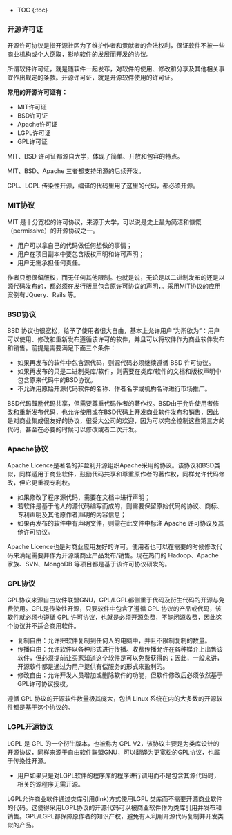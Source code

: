 * TOC
{:toc}


### 开源许可证

开源许可协议是指开源社区为了维护作者和贡献者的合法权利，保证软件不被一些商业机构或个人窃取，影响软件的发展而开发的协议。

所谓软件许可证，就是随软件一起发布，对软件的使用、修改和分享及其他相关事宜作出规定的条款。开源许可证，就是开源软件使用的许可证。

**常用的开源许可证有：**

- MIT许可证
- BSD许可证
- Apache许可证
- LGPL许可证
- GPL许可证

MIT、BSD 许可证都源自大学，体现了简单、开放和包容的特点。

MIT、BSD、Apache 三者都支持闭源的后续开发。

GPL、LGPL 传染性开源，编译的代码里用了这里的代码，都必须开源。





### MIT协议

MIT 是十分宽松的许可协议，来源于大学，可以说是史上最为简洁和慷慨（permissive）的开源协议之一。

- 用户可以拿自己的代码做任何想做的事情；
- 用户在项目副本中要包含版权声明和许可声明；
- 用户无需承担任何责任。

作者只想保留版权，而无任何其他限制。也就是说，无论是以二进制发布的还是以源代码发布的，都必须在发行版里包含原许可协议的声明，。采用MIT协议的应用案例有JQuery、Rails 等。





### BSD协议

BSD 协议也很宽松，给予了使用者很大自由，基本上允许用户“为所欲为”：用户可以使用、修改和重新发布遵循该许可的软件，并且可以将软件作为商业软件发布和销售。前提是需要满足下面三个条件：

- 如果再发布的软件中包含源代码，则源代码必须继续遵循 BSD 许可协议。
- 如果再发布的只是二进制类库/软件，则需要在类库/软件的文档和版权声明中包含原来代码中的BSD协议。
- 不允许用原始开源代码软件的名称、作者名字或机构名称进行市场推广。

BSD代码鼓励代码共享，但需要尊重代码作者的著作权。BSD由于允许使用者修改和重新发布代码，也允许使用或在BSD代码上开发商业软件发布和销售，因此是对商业集成很友好的协议，很受大公司的欢迎，因为可以完全控制这些第三方的代码，甚至在必要的时候可以修改或者二次开发。





### Apache协议

Apache Licence是著名的非盈利开源组织Apache采用的协议。该协议和BSD类似，同样适用于商业软件，鼓励代码共享和尊重原作者的著作权，同样允许代码修改，但它更重视专利权。

- 如果修改了程序源代码，需要在文档中进行声明；
- 若软件是基于他人的源代码编写而成的，则需要保留原始代码的协议、商标、专利声明及其他原作者声明的内容信息；
- 如果再发布的软件中有声明文件，则需在此文件中标注 Apache 许可协议及其他许可协议。

Apache Licence也是对商业应用友好的许可。使用者也可以在需要的时候修改代码来满足需要并作为开源或商业产品发布/销售。现在热门的 Hadoop、Apache 家族、SVN、MongoDB 等项目都是基于该许可协议研发的。





### GPL协议

GPL协议来源自由软件联盟GNU，GPL/LGPL都侧重于代码及衍生代码的开源与免费使用。GPL是传染性开源，只要软件中包含了遵循 GPL 协议的产品或代码，该软件就必须也遵循 GPL 许可协议，也就是必须开源免费，不能闭源收费，因此这个协议并不适合商用软件。

- 复制自由：允许把软件复制到任何人的电脑中，并且不限制复制的数量。
- 传播自由：允许软件以各种形式进行传播。收费传播允许在各种媒介上出售该软件，但必须提前让买家知道这个软件是可以免费获得的；因此，一般来讲，开源软件都是通过为用户提供有偿服务的形式来盈利的。
- 修改自由：允许开发人员增加或删除软件的功能，但软件修改后必须依然基于GPL许可协议授权。

遵循 GPL 协议的开源软件数量极其庞大，包括 Linux 系统在内的大多数的开源软件都是基于这个协议的。





### LGPL开源协议

LGPL 是 GPL 的一个衍生版本，也被称为 GPL V2，该协议主要是为类库设计的开源协议，同样来源于自由软件联盟GNU，可以翻译为更宽松的GPL协议，也属于传染性开源。

- 用户如果只是对LGPL软件的程序库的程序进行调用而不是包含其源代码时，相关的源程序无需开源。

LGPL允许商业软件通过类库引用(link)方式使用LGPL 类库而不需要开源商业软件的代码。这使得采用LGPL协议的开源代码可以被商业软件作为类库引用并发布和销售。GPL/LGPL都保障原作者的知识产权，避免有人利用开源代码复制并开发类似的产品。



